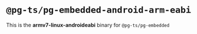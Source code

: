 # `@pg-ts/pg-embedded-android-arm-eabi`

This is the **armv7-linux-androideabi** binary for `@pg-ts/pg-embedded`
